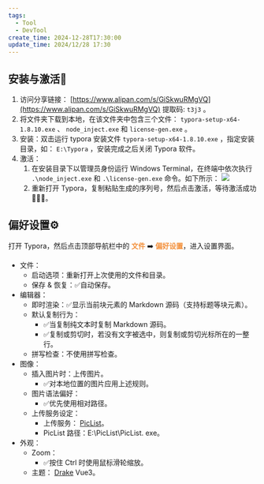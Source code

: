 ```yaml
---
tags:
  - Tool
  - DevTool
create_time: 2024-12-28T17:30:00
update_time: 2024/12/28 17:30
---
```


## 安装与激活🚀

1. 访问分享链接： [https://www.alipan.com/s/GiSkwuRMgVQ](https://www.alipan.com/s/GiSkwuRMgVQ) 提取码: `t3j3` 。
2. 将文件夹下载到本地，在该文件夹中包含三个文件： `typora-setup-x64-1.8.10.exe` 、 `node_inject.exe` 和 `license-gen.exe` 。
3. 安装：双击运行 typora 安装文件 `typora-setup-x64-1.8.10.exe` ，指定安装目录，如： `E:\Typora` ，安装完成之后关闭 Typora 软件。
4. 激活：
    1. 在安装目录下以管理员身份运行 Windows Terminal，在终端中依次执行 `.\node_inject.exe` 和 `.\license-gen.exe` 命令。如下所示：
       ![](https://cdn.jsdelivr.net/gh/xihuanxiaorang/img2/202412161556079.png)
    2. 重新打开 Typora，复制粘贴生成的序列号，然后点击激活，等待激活成功🌸🌸🌸。

## 偏好设置⚙️

打开 Typora，然后点击顶部导航栏中的 **<font style="color:#F38F39;">文件</font>** ➡️ **<font style="color:#F38F39;">偏好设置</font>**，进入设置界面。

+ 文件：
    - 启动选项：重新打开上次使用的文件和目录。
    - 保存 & 恢复：✅自动保存。
+ 编辑器：
    - 即时渲染：✅显示当前块元素的 Markdown 源码（支持标题等块元素）。
    - 默认复制行为：
        * ✅当复制纯文本时复制 Markdown 源码。
        * ✅复制或剪切时，若没有文字被选中，则复制或剪切光标所在的一整行。
    - 拼写检查：不使用拼写检查。
+ 图像：
    - 插入图片时：上传图片。
        * ✅对本地位置的图片应用上述规则。
    - 图片语法偏好：
        * ✅优先使用相对路径。
    - 上传服务设定：
        * 上传服务： [PicList](https://piclist.cn/)。
        * PicList 路径：E:\PicList\PicList. exe。
+ 外观：
    - Zoom：
        * ✅按住 Ctrl 时使用鼠标滑轮缩放。
    - 主题： [Drake](https://theme.typora.io/theme/Drake/) Vue3。
